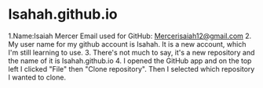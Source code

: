 # Isahah.github.io
1.Name:Isaiah Mercer	Email used for GitHub: Mercerisaiah12@gmail.com	
2. My user name for my github account is Isahah. It is a new account, which I'm still learning to use.
3. There's not much to say, it's a new repository and the name of it is Isahah.github.io
4. I opened the GitHub app and on the top left I clicked "File" then "Clone repository". Then I selected which repository I wanted to clone.
